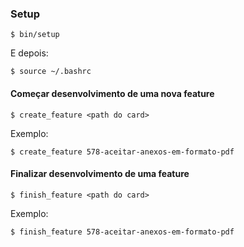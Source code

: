 ### Setup

    $ bin/setup

E depois:

    $ source ~/.bashrc

#### Começar desenvolvimento de uma nova feature

    $ create_feature <path do card>

Exemplo:

    $ create_feature 578-aceitar-anexos-em-formato-pdf

#### Finalizar desenvolvimento de uma feature

    $ finish_feature <path do card>

Exemplo:

    $ finish_feature 578-aceitar-anexos-em-formato-pdf
